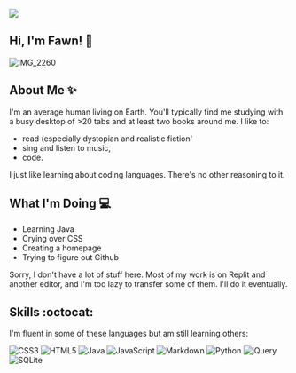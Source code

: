 ![](https://gpvc.arturio.dev/Fawn-27)
## Hi, I'm Fawn! 👋         
![IMG_2260](https://github.com/Fawn-27/Fawn-27/assets/117617224/002e6ee0-27f6-4ac5-b8cc-5fb86110e8ff)

## About Me ✨
I'm an average human living on Earth. You'll typically find me studying with a busy desktop of >20 tabs and at least two books around me. I like to:
- read (especially dystopian and realistic fiction'
- sing and listen to music,
- code.

I just like learning about coding languages. There's no other reasoning to it.

## What I'm Doing 💻
- Learning Java
- Crying over CSS
- Creating a homepage
- Trying to figure out Github

Sorry, I don't have a lot of stuff here. Most of my work is on Replit and another editor, and I'm too lazy to transfer some of them. I'll do it eventually. 

## Skills :octocat:
I'm fluent in some of these languages but am still learning others:

![CSS3](https://img.shields.io/badge/css3-%231572B6.svg?style=for-the-badge&logo=css3&logoColor=white) 
![HTML5](https://img.shields.io/badge/html5-%23E34F26.svg?style=for-the-badge&logo=html5&logoColor=white)
![Java](https://img.shields.io/badge/java-%23ED8B00.svg?style=for-the-badge&logo=java&logoColor=white)
![JavaScript](https://img.shields.io/badge/javascript-%23323330.svg?style=for-the-badge&logo=javascript&logoColor=%23F7DF1E)
![Markdown](https://img.shields.io/badge/markdown-%23000000.svg?style=for-the-badge&logo=markdown&logoColor=white)
![Python](https://img.shields.io/badge/python-3670A0?style=for-the-badge&logo=python&logoColor=ffdd54)
![jQuery](https://img.shields.io/badge/jquery-%230769AD.svg?style=for-the-badge&logo=jquery&logoColor=white)
![SQLite](https://img.shields.io/badge/sqlite-%2307405e.svg?style=for-the-badge&logo=sqlite&logoColor=white)
